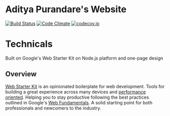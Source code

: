 # Aditya Purandare's Website

[![Build Status](https://travis-ci.org/audip/my-site.svg)](https://travis-ci.org/audip/my-site)
[![Code Climate](https://codeclimate.com/github/audip/my-site/badges/gpa.svg)](https://codeclimate.com/github/audip/my-site)
[![codecov.io](https://codecov.io/github/audip/my-site/coverage.svg?branch=master)](https://codecov.io/github/audip/my-site?branch=master)


# Technicals

Built on Google's Web Starter Kit on Node.js platform and one-page design

## Overview

[Web Starter Kit](https://developers.google.com/web/starter-kit) is an opinionated boilerplate for web development. Tools for building a great experience across many devices and [performance oriented](#web-performance). Helping you to stay productive following the best practices outlined in Google's [Web Fundamentals](https://developers.google.com/web/fundamentals). A solid starting point for both professionals and newcomers to the industry.
